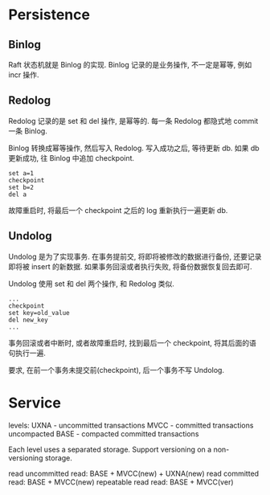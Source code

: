 # Persistence

## Binlog

Raft 状态机就是 Binlog 的实现. Binlog 记录的是业务操作, 不一定是幂等, 例如 incr 操作.

## Redolog

Redolog 记录的是 set 和 del 操作, 是幂等的. 每一条 Redolog 都隐式地 commit 一条 Binlog.

Binlog 转换成幂等操作, 然后写入 Redolog. 写入成功之后, 等待更新 db. 如果 db 更新成功, 往 Binlog 中追加 checkpoint.

	set a=1
	checkpoint
	set b=2
	del a

故障重启时, 将最后一个 checkpoint 之后的 log 重新执行一遍更新 db.

## Undolog

Undolog 是为了实现事务. 在事务提前交, 将即将被修改的数据进行备份, 还要记录即将被 insert 的新数据. 如果事务回滚或者执行失败, 将备份数据恢复回去即可.

Undolog 使用 set 和 del 两个操作, 和 Redolog 类似.

	...
	checkpoint
	set key=old_value
	del new_key
	...

事务回滚或者中断时, 或者故障重启时, 找到最后一个 checkpoint, 将其后面的语句执行一遍.

要求, 在前一个事务未提交前(checkpoint), 后一个事务不写 Undolog.

# Service

levels:
	UXNA - uncommitted transactions
	MVCC - committed transactions uncompacted
	BASE - compacted committed transactions

Each level uses a separated storage.
Support versioning on a non-versioning storage.

read uncommitted
	read: BASE + MVCC(new) + UXNA(new)
read committed
	read: BASE + MVCC(new)
repeatable read
	read: BASE + MVCC(ver)


